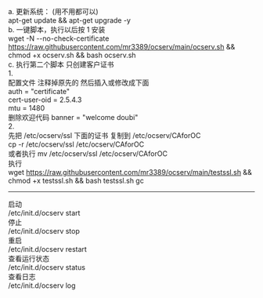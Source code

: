 a. 更新系统： (用不用都可以)  
  apt-get update && apt-get upgrade -y  
b. 一键脚本，执行以后按 1 安装  
wget -N --no-check-certificate https://raw.githubusercontent.com/mr3389/ocserv/main/ocserv.sh && chmod +x ocserv.sh && bash ocserv.sh  
c. 执行第二个脚本 只创建客户证书  
1.  
配置文件 注释掉原先的 然后插入或修改成下面  
auth = "certificate"  
cert-user-oid = 2.5.4.3  
mtu = 1480  
删除欢迎代码 banner = "welcome doubi"  
2.   
先把 /etc/ocserv/ssl  下面的证书  复制到  /etc/ocserv/CAforOC  
cp -r  /etc/ocserv/ssl  /etc/ocserv/CAforOC  
 或者执行 mv /etc/ocserv/ssl /etc/ocserv/CAforOC  
执行  
wget https://raw.githubusercontent.com/mr3389/ocserv/main/testssl.sh && chmod +x testssl.sh && bash testssl.sh gc

----------------------------
启动  
/etc/init.d/ocserv start  
停止  
/etc/init.d/ocserv stop  
重启  
/etc/init.d/ocserv restart  
查看运行状态  
/etc/init.d/ocserv status  
查看日志  
/etc/init.d/ocserv log  

